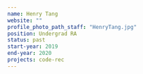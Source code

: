 ```yaml
---
name: Henry Tang
website: ""
profile_photo_path_staff: "HenryTang.jpg"
position: Undergrad RA
status: past
start-year: 2019
end-year: 2020
projects: code-rec
---
```

